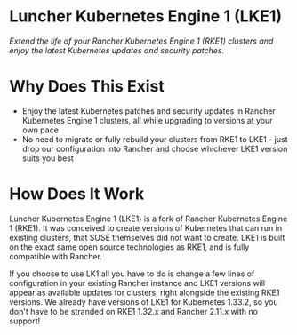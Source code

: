 # Luncher Kubernetes Engine 1 (LKE1)

*Extend the life of your Rancher Kubernetes Engine 1 (RKE1) clusters and enjoy the latest Kubernetes updates and security patches.*

# Why Does This Exist

* Enjoy the latest Kubernetes patches and security updates in Rancher Kubernetes Engine 1 clusters, all while upgrading to versions at your own pace
* No need to migrate or fully rebuild your clusters from RKE1 to LKE1 - just drop our configuration into Rancher and choose whichever LKE1 version suits you best

# How Does It Work

Luncher Kubernetes Engine 1 (LKE1) is a fork of Rancher Kubernetes Engine 1 (RKE1). It was conceived to create versions of Kubernetes that can run in existing clusters, that SUSE themselves did not want to create. LKE1 is built on the exact same open source technologies as RKE1, and is fully compatible with Rancher.

If you choose to use LK1 all you have to do is change a few lines of configuration in your existing Rancher instance and LKE1 versions will appear as available updates for clusters, right alongside the existing RKE1 versions. We already have versions of LKE1 for Kubernetes 1.33.2, so you don't have to be stranded on RKE1 1.32.x and Rancher 2.11.x with no support!

